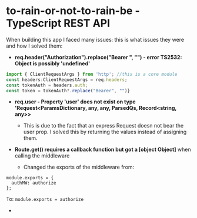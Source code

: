 # to-rain-or-not-to-rain-be - TypeScript REST API

When building this app I faced many issues: this is what issues they were and how I solved them: 

- **req.header("Authorization").replace("Bearer ", "") - error TS2532: Object is possibly 'undefined'**
```js
import { ClientRequestArgs } from 'http'; //this is a core module
const headers:ClientRequestArgs = req.headers;
const tokenAuth = headers.auth; 
const token = tokenAuth?.replace("Bearer", "")}
```

- **req.user - Property 'user' does not exist on type 'Request<ParamsDictionary, any, any, ParsedQs, Record<string, any>>** 
  - This is due to the fact that an express Request doesn not bear the user prop. I solved this by returning the values instead of assigning them.

- **Route.get() requires a callback function but got a [object Object]** when calling the middleware
  - Changed the exports of the middleware from: 
```
module.exports = {
  authMW: authorize
};
```
To: 
```module.exports = authorize```

- 
